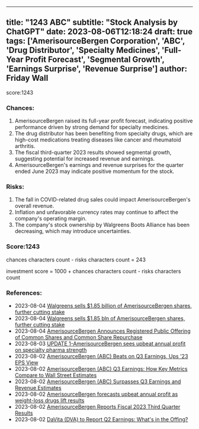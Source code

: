 
---
title: "1243 ABC"
subtitle: "Stock Analysis by ChatGPT"
date: 2023-08-06T12:18:24
draft: true
tags: ['AmerisourceBergen Corporation', 'ABC', 'Drug Distributor', 'Specialty Medicines', 'Full-Year Profit Forecast', 'Segmental Growth', 'Earnings Surprise', 'Revenue Surprise']
author: Friday Wall
---

score:1243
### Chances:
1. AmerisourceBergen raised its full-year profit forecast, indicating positive performance driven by strong demand for specialty medicines.
2. The drug distributor has been benefiting from specialty drugs, which are high-cost medications treating diseases like cancer and rheumatoid arthritis.
3. The fiscal third-quarter 2023 results showed segmental growth, suggesting potential for increased revenue and earnings.
4. AmerisourceBergen's earnings and revenue surprises for the quarter ended June 2023 may indicate positive momentum for the stock.
### Risks:
1. The fall in COVID-related drug sales could impact AmerisourceBergen's overall revenue.
2. Inflation and unfavorable currency rates may continue to affect the company's operating margin.
3. The company's stock ownership by Walgreens Boots Alliance has been decreasing, which may introduce uncertainties.
### Score:1243
chances characters count - risks characters count = 243

investment score = 1000 + chances characters count - risks characters count
### References:
- 2023-08-04 [Walgreens sells $1.85 billion of AmerisourceBergen shares, further cutting stake](https://finance.yahoo.com/news/walgreens-sells-1-85-billion-235301680.html?.tsrc=rss)
- 2023-08-04 [Walgreens sells $1.85 bln of AmerisourceBergen shares, further cutting stake](https://finance.yahoo.com/news/walgreens-sells-1-85-bln-234944226.html?.tsrc=rss)
- 2023-08-04 [AmerisourceBergen Announces Registered Public Offering of Common Shares and Common Share Repurchase](https://finance.yahoo.com/news/amerisourcebergen-announces-registered-public-offering-203300613.html?.tsrc=rss)
- 2023-08-03 [UPDATE 1-AmerisourceBergen sees upbeat annual profit on specialty pharma strength](https://finance.yahoo.com/news/1-amerisourcebergen-sees-upbeat-annual-161957727.html?.tsrc=rss)
- 2023-08-02 [AmerisourceBergen (ABC) Beats on Q3 Earnings, Ups '23 EPS View](https://finance.yahoo.com/news/amerisourcebergen-abc-beats-q3-earnings-135300184.html?.tsrc=rss)
- 2023-08-02 [AmerisourceBergen (ABC) Q3 Earnings: How Key Metrics Compare to Wall Street Estimates](https://finance.yahoo.com/news/amerisourcebergen-abc-q3-earnings-key-133029280.html?.tsrc=rss)
- 2023-08-02 [AmerisourceBergen (ABC) Surpasses Q3 Earnings and Revenue Estimates](https://finance.yahoo.com/news/amerisourcebergen-abc-surpasses-q3-earnings-115509816.html?.tsrc=rss)
- 2023-08-02 [AmerisourceBergen forecasts upbeat annual profit as weight-loss drugs lift results](https://finance.yahoo.com/news/amerisourcebergen-forecasts-upbeat-annual-profit-113542191.html?.tsrc=rss)
- 2023-08-02 [AmerisourceBergen Reports Fiscal 2023 Third Quarter Results](https://finance.yahoo.com/news/amerisourcebergen-reports-fiscal-2023-third-103000387.html?.tsrc=rss)
- 2023-08-02 [DaVita (DVA) to Report Q2 Earnings: What's in the Offing?](https://finance.yahoo.com/news/davita-dva-report-q2-earnings-161000498.html?.tsrc=rss)


                
